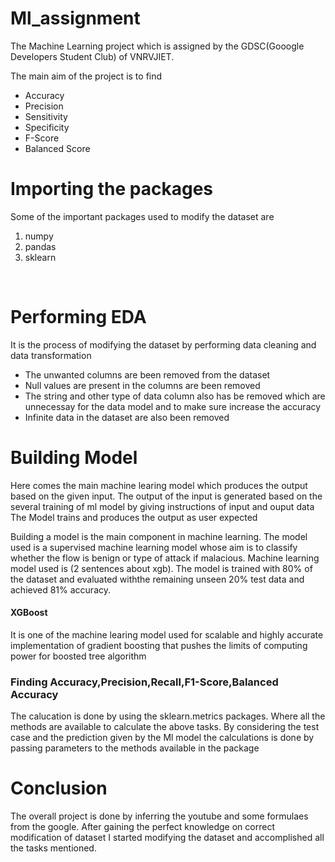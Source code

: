 # Ml_assignment
<p>The Machine Learning project which is assigned by the GDSC(Gooogle Developers Student Club) of VNRVJIET.</p>
<p>The main aim of the project is to find</p>
<ul>
  <li>Accuracy</li>
  <li>Precision</li>
  <li>Sensitivity</li>
  <li>Specificity</li>
  <li>F-Score</li>
  <li>Balanced Score</li>
</ul>
<h1>Importing the packages</h1>
<p>Some of the important packages used to modify the dataset are</p> 
<ol>
  <li>numpy</li>
  <li>pandas</li>
  <li>sklearn</li>
</ol>
<br>
<h1> Performing EDA </h1>
<p> It is the process of modifying the dataset by performing data cleaning and data transformation </p>

<ul>
  <li>The unwanted columns are been removed from the dataset</li>
  <li>Null values are present in the columns are been removed</li>
  <li>The string and other type of data column also has be removed which are unnecessay for the data model and to make sure increase the accuracy</li>
  <li>Infinite data in the dataset are also been removed</li>
</ul>

<h1>Building Model</h1>
<p>Here comes the main machine learing model which produces the output based on the given input. The output of the input is generated based on the several training of ml model by giving instructions of input and ouput data
The Model trains and produces the output as user expected


Building a model is the main component in machine learning. The model used is a supervised machine learning model whose aim is to classify whether the flow is benign or type of attack if malacious. Machine learning model used is (2 sentences about xgb). The model is trained with 80% of the dataset and evaluated withthe remaining unseen 20% test data and achieved 81% accuracy.</p>


<h4>XGBoost</h4>
<p> It is one of the machine learing model used for scalable and highly accurate implementation of gradient boosting that pushes the limits of computing power for boosted tree algorithm</p>

<h3>Finding Accuracy,Precision,Recall,F1-Score,Balanced Accuracy</h3>
The calucation is done by using the sklearn.metrics packages. Where all the methods are available to calculate the above tasks. By considering the test case and the prediction given by the Ml model the calculations is done by passing parameters to the methods available in the package
<h1>Conclusion</h1>
<p> The overall project is done by inferring the youtube and some formulaes from the google. After gaining the perfect knowledge on correct modification of dataset I started modifying the dataset and accomplished all the tasks mentioned. </p>
